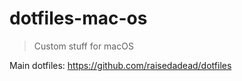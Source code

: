 # dotfiles-mac-os

> Custom stuff for macOS

Main dotfiles: <https://github.com/raisedadead/dotfiles>
